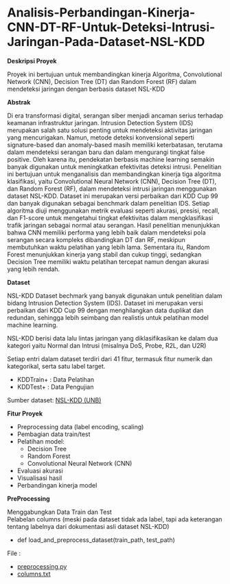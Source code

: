 # Analisis-Perbandingan-Kinerja-CNN-DT-RF-Untuk-Deteksi-Intrusi-Jaringan-Pada-Dataset-NSL-KDD
**Deskripsi Proyek**

Proyek ini bertujuan untuk membandingkan kinerja Algoritma, Convolutional Network (CNN), Decision Tree (DT) dan Random Forest (RF) dalam mendeteksi jaringan dengan berbasis dataset NSL-KDD

**Abstrak**

Di era transformasi digital, serangan siber menjadi ancaman serius terhadap keamanan infrastruktur jaringan. Intrusion Detection System (IDS) merupakan salah satu solusi penting untuk mendeteksi aktivitas jaringan yang mencurigakan. Namun, metode deteksi konvensional seperti signature-based dan anomaly-based masih memiliki keterbatasan, terutama dalam mendeteksi serangan baru dan dalam mengurangi tingkat false positive. Oleh karena itu, pendekatan berbasis machine learning semakin banyak digunakan untuk meningkatkan efektivitas deteksi intrusi.
Penelitian ini bertujuan untuk menganalisis dan membandingkan kinerja tiga algoritma klasifikasi, yaitu Convolutional Neural Network (CNN), Decision Tree (DT), dan Random Forest (RF), dalam mendeteksi intrusi jaringan menggunakan dataset NSL-KDD. Dataset ini merupakan versi perbaikan dari KDD Cup 99 dan banyak digunakan sebagai benchmark dalam penelitian IDS. Setiap algoritma diuji menggunakan metrik evaluasi seperti akurasi, presisi, recall, dan F1-score untuk mengetahui tingkat efektivitas dalam mengklasifikasi trafik jaringan sebagai normal atau serangan.
Hasil penelitian menunjukkan bahwa CNN memiliki performa yang lebih baik dalam mendeteksi pola serangan secara kompleks dibandingkan DT dan RF, meskipun membutuhkan waktu pelatihan yang lebih lama. Sementara itu, Random Forest menunjukkan kinerja yang stabil dan cukup tinggi, sedangkan Decision Tree memiliki waktu pelatihan tercepat namun dengan akurasi yang lebih rendah.

**Dataset**

NSL-KDD  Dataset bechmark yang banyak digunakan untuk penelitian dalam bidang Intrusion Detection System (IDS). Dataset ini merupakan versi perbaikan dari KDD Cup 99 dengan menghilangkan data duplikat dan redundan, sehingga lebih seimbang dan realistis untuk pelatihan model machine learning.

NSL-KDD berisi data lalu lintas jaringan yang diklasifikasikan ke dalam dua kategori yaitu Normal dan Intrusi (misalnya DoS, Probe, R2L, dan U2R)

Setiap entri dalam dataset terdiri dari 41 fitur, termasuk fitur numerik dan kategorikal, serta satu label target.
- KDDTrain+ : Data Pelatihan  
- KDDTest+ : Data Pengujian

Sumber dataset:  [NSL-KDD (UNB)](https://www.unb.ca/cic/datasets/nsl.html)

**Fitur Proyek**

- Preprocessing data (label encoding, scaling)
- Pembagian data train/test
- Pelatihan model:
  - Decision Tree
  - Random Forest
  - Convolutional Neural Network (CNN)
- Evaluasi akurasi
- Visualisasi hasil
- Perbandingan kinerja model

**PreProcessing**

Menggabungkan Data Train dan Test  
Pelabelan columns (meski pada dataset tidak ada label, tapi ada keterangan tentang labelnya dari dokumentasi asli dataset NSL-KDD)

- def load_and_preprocess_dataset(train_path, test_path)

File :  
- [preprocessing.py](./preprocessing.py)
- [columns.txt](./columns.txt)

